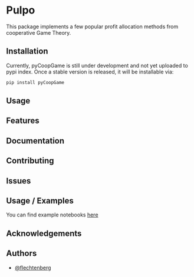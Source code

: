 # Pulpo

This package implements a few popular profit allocation methods from cooperative Game Theory.

## Installation

Currently, pyCoopGame is still under development and not yet uploaded to pypi index. Once a stable version is released, it will be installable via:

```bash
pip install pyCoopGame
```

## Usage

## Features

## Documentation

## Contributing

## Issues

## Usage / Examples

You can find example notebooks [here](https://github.com/flechtenberg/pyCoopGame/tree/master/notebooks/)

## Acknowledgements


## Authors
- [@flechtenberg](https://www.github.com/flechtenberg)


